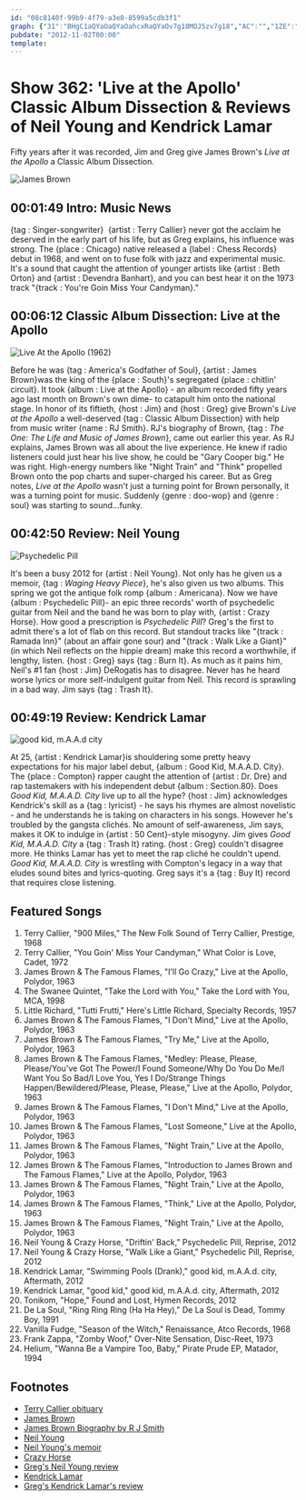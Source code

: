 ```yaml
---
id: "08c8140f-99b9-4f79-a3e0-8599a5cdb3f1"
graph: {"31":"BHgC1aQYaOaQYaOahcxRaQYaOv7g18MOJ5zv7g18","AC":"","1ZE":"BBOMGk2OMv7dP9Tk2OMva5Egqk2OMva5EgqkohfXFfqLTa5EgqBQsAMa5EgqBHm1GgMit6BQsAMX6cfd","2A7":"BEwdkjC5HBBEwdkmJKd230NmzBEwdkBEwdkczNHE97qipczNHEBQsAMczNHEBQsAMX6cfd97qipBHm1G"}
pubdate: "2012-11-02T00:00"
template: 
---
```






# Show 362: 'Live at the Apollo' Classic Album Dissection & Reviews of Neil Young and Kendrick Lamar

Fifty years after it was recorded, Jim and Greg give James Brown's *Live at the Apollo* a Classic Album Dissection.

![James Brown](https://static.soundopinions.org/images/2012/jamesbrown.jpg)



## 00:01:49 Intro: Music News

{tag : Singer-songwriter}  {artist : Terry Callier} never got the acclaim he deserved in the early part of his life, but as Greg explains, his influence was strong. The {place : Chicago} native released a {label : Chess Records} debut in 1968, and went on to fuse folk with jazz and experimental music. It's a sound that caught the attention of younger artists like {artist : Beth Orton} and {artist : Devendra Banhart}, and you can best hear it on the 1973 track "{track : You're Goin Miss Your Candyman}."



## 00:06:12 Classic Album Dissection: Live at the Apollo

![Live At the Apollo (1962)](https://static.soundopinions.org/assets/362/AC0.jpg)

Before he was {tag : America's Godfather of Soul}, {artist : James Brown}was the king of the {place : South}'s segregated {place : chitlin' circuit}. It took {album : Live at the Apollo} - an album recorded fifty years ago last month on Brown's own dime- to catapult him onto the national stage. In honor of its fiftieth, {host : Jim} and {host : Greg} give Brown's *Live at the Apollo* a well-deserved {tag : Classic Album Dissection} with help from music writer {name : RJ Smith}. RJ's biography of Brown, {tag : *The One: The Life and Music of James Brown*}, came out earlier this year. As RJ explains, James Brown was all about the live experience. He knew if radio listeners could just hear his live show, he could be "Gary Cooper big." He was right. High-energy numbers like "Night Train" and "Think" propelled Brown onto the pop charts and super-charged his career. But as Greg notes, *Live at the Apollo* wasn't just a turning point for Brown personally, it was a turning point for music. Suddenly {genre : doo-wop} and {genre : soul} was starting to sound...funky.



## 00:42:50 Review: Neil Young

![Psychedelic Pill](https://static.soundopinions.org/assets/362/1ZE0.jpg)

It's been a busy 2012 for {artist : Neil Young}. Not only has he given us a memoir, {tag : *Waging Heavy Piece*}, he's also given us two albums. This spring we got the antique folk romp {album : Americana}. Now we have {album : Psychedelic Pill}- an epic three records' worth of psychedelic guitar from Neil and the band he was born to play with, {artist : Crazy Horse}.  How good a prescription is *Psychedelic Pill*? Greg's the first to admit there's a lot of flab on this record. But standout tracks like "{track : Ramada Inn}" (about an affair gone sour) and "{track : Walk Like a Giant}" (in which Neil reflects on the hippie dream) make this record a worthwhile, if lengthy, listen. {host : Greg} says {tag : Burn It}. As much as it pains him, Neil's #1 fan {host : Jim} DeRogatis has to disagree. Never has he heard worse lyrics or more self-indulgent guitar from Neil. This record is sprawling in a bad way. Jim says {tag : Trash It}.



## 00:49:19 Review: Kendrick Lamar

![good kid, m.A.A.d city](https://static.soundopinions.org/assets/362/2A70.jpg)

At 25, {artist : Kendrick Lamar}is shouldering some pretty heavy expectations for his major label debut, {album : Good Kid, M.A.A.D. City}. The {place : Compton} rapper caught the attention of {artist : Dr. Dre} and rap tastemakers with his independent debut {album : Section.80}. Does *Good Kid, M.A.A.D. City* live up to all the hype? {host : Jim} acknowledges Kendrick's skill as a {tag : lyricist} - he says his rhymes are almost novelistic - and he understands he is taking on characters in his songs. However he's troubled by the gangsta clichés. No amount of self-awareness, Jim says, makes it OK to indulge in {artist : 50 Cent}-style misogyny. Jim gives *Good Kid, M.A.A.D. City* a {tag : Trash It} rating. {host : Greg} couldn't disagree more. He thinks Lamar has yet to meet the rap cliché he couldn't upend. *Good Kid, M.A.A.D. City* is wrestling with Compton's legacy in a way that eludes sound bites and lyrics-quoting. Greg says it's a {tag : Buy It} record that requires close listening.



## Featured Songs

1. Terry Callier, "900 Miles," The New Folk Sound of Terry Callier, Prestige, 1968
2. Terry Callier, "You Goin' Miss Your Candyman," What Color is Love, Cadet, 1972
3. James Brown & The Famous Flames, "I'll Go Crazy," Live at the Apollo, Polydor, 1963
4. The Swanee Quintet, "Take the Lord with You," Take the Lord with You, MCA, 1998
5. Little Richard, "Tutti Frutti," Here's Little Richard, Specialty Records, 1957
6. James Brown & The Famous Flames, "I Don't Mind," Live at the Apollo, Polydor, 1963
7. James Brown & The Famous Flames, "Try Me," Live at the Apollo, Polydor, 1963
8. James Brown & The Famous Flames, "Medley: Please, Please, Please/You've Got The Power/I Found Someone/Why Do You Do Me/I Want You So Bad/I Love You, Yes I Do/Strange Things Happen/Bewildered/Please, Please, Please," Live at the Apollo, Polydor, 1963
9. James Brown & The Famous Flames, "I Don't Mind," Live at the Apollo, Polydor, 1963
10. James Brown & The Famous Flames, "Lost Someone," Live at the Apollo, Polydor, 1963
11. James Brown & The Famous Flames, "Night Train," Live at the Apollo, Polydor, 1963
12. James Brown & The Famous Flames, "Introduction to James Brown and The Famous Flames," Live at the Apollo, Polydor, 1963
13. James Brown & The Famous Flames, "Night Train," Live at the Apollo, Polydor, 1963
14. James Brown & The Famous Flames, "Think," Live at the Apollo, Polydor, 1963
15. James Brown & The Famous Flames, "Night Train," Live at the Apollo, Polydor, 1963
16. Neil Young & Crazy Horse, "Driftin' Back," Psychedelic Pill, Reprise, 2012
17. Neil Young & Crazy Horse, "Walk Like a Giant," Psychedelic Pill, Reprise, 2012
18. Kendrick Lamar, "Swimming Pools (Drank)," good kid, m.A.A.d. city, Aftermath, 2012
19. Kendrick Lamar, "good kid," good kid, m.A.A.d. city, Aftermath, 2012
20. Tonikom, "Hope," Found and Lost, Hymen Records, 2012
21. De La Soul, "Ring Ring Ring (Ha Ha Hey)," De La Soul is Dead, Tommy Boy, 1991
22. Vanilla Fudge, "Season of the Witch," Renaissance, Atco Records, 1968
23. Frank Zappa, "Zomby Woof," Over-Nite Sensation, Disc-Reet, 1973
24. Helium, "Wanna Be a Vampire Too, Baby," Pirate Prude EP, Matador, 1994



## Footnotes

- [Terry Callier obituary](http://articles.chicagotribune.com/2012-10-31/entertainment/ct-ent-1031-jazz-callier-20121031-9_1_girl-groups-classical-music-blues-melody)
- [James Brown](http://www.jamesbrown.com/)
- [James Brown Biography by R J Smith](http://www.nytimes.com/2012/03/08/books/the-one-james-brown-biography-by-r-j-smith.html?_r=0)
- [Neil Young](http://www.neilyoung.com/index2.html)
- [Neil Young's memoir](http://www.amazon.com/Waging-Heavy-Peace-Neil-Young/dp/0399159460)
- [Crazy Horse](http://www.allmusic.com/artist/crazy-horse-mn0000130932/biography)
- [Greg's Neil Young review](http://articles.chicagotribune.com/2012-10-28/entertainment/chi-neil-young-album-review-psychedelic-pill-reviewed-20121028_1_frank-pancho-sampedro-album-review-heavy-peace)
- [Kendrick Lamar](http://www.kendricklamar.com/)
- [Greg's Kendrick Lamar's review](http://articles.chicagotribune.com/2012-10-21/entertainment/chi-kendrick-lamar-album-review-good-kid-maad-city-reviewed-20121021_1_kendrick-lamar-album-review-character-actor)